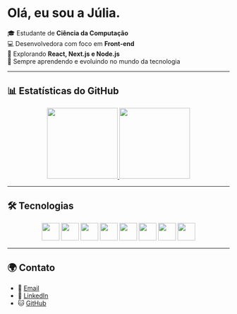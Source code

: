 # Olá, eu sou a Júlia.

🎓 Estudante de **Ciência da Computação**  
💻 Desenvolvedora com foco em **Front-end**  
🚀 Explorando **React, Next.js e Node.js**  
🌱 Sempre aprendendo e evoluindo no mundo da tecnologia  

---

## 📊 Estatísticas do GitHub
<div align="center">
  <a href="https://github.com/eujuliaamaral">
    <img height="160em" src="https://github-readme-stats.vercel.app/api?username=eujuliaamaral&show_icons=true&theme=rose_pine&hide_title=true&locale=pt-br&count_private=true"/>
    <img height="160em" src="https://github-readme-stats.vercel.app/api/top-langs/?username=eujuliaamaral&layout=compact&langs_count=7&theme=rose_pine&hide_title=true&locale=pt-br"/>
  </a>
</div>

---

## 🛠️ Tecnologias
<p align="center">
  <img src="https://cdn.jsdelivr.net/gh/devicons/devicon/icons/html5/html5-original.svg" width="40"/>
  <img src="https://cdn.jsdelivr.net/gh/devicons/devicon/icons/css3/css3-original.svg" width="40"/>
  <img src="https://cdn.jsdelivr.net/gh/devicons/devicon/icons/javascript/javascript-original.svg" width="40"/>
  <img src="https://cdn.jsdelivr.net/gh/devicons/devicon/icons/react/react-original.svg" width="40"/>
  <img src="https://cdn.jsdelivr.net/gh/devicons/devicon/icons/nextjs/nextjs-original.svg" width="40"/>
  <img src="https://cdn.jsdelivr.net/gh/devicons/devicon/icons/nodejs/nodejs-original.svg" width="40"/>
  <img src="https://cdn.jsdelivr.net/gh/devicons/devicon/icons/php/php-original.svg" width="40"/>
  <img src="https://cdn.jsdelivr.net/gh/devicons/devicon/icons/c/c-original.svg" width="40"/>
</p>

---

## 🌍 Contato
- 💌 [Email](mailto:amariajulia204@gmail.com)  
- 💼 [LinkedIn](https://www.linkedin.com/in/júlia-amaral-553220355)  
- 🐱 [GitHub](https://github.com/eujuliaamaral)  
